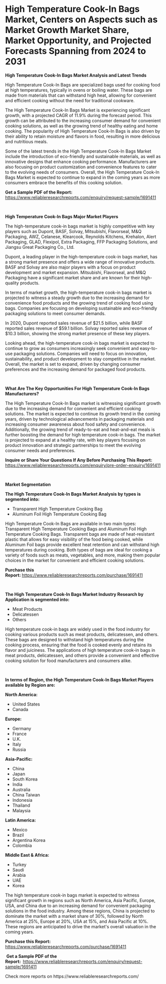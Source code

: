 <p><h1>High Temperature Cook-In Bags Market, Centers on Aspects such as Market Growth Market Share, Market Opportunity, and Projected Forecasts Spanning from 2024 to 2031</h1></p><p><strong>High Temperature Cook-In Bags Market Analysis and Latest Trends</strong></p>
<p><p>High Temperature Cook-In Bags are specialized bags used for cooking food at high temperatures, typically in ovens or boiling water. These bags are made from materials that can withstand high heat, allowing for convenient and efficient cooking without the need for traditional cookware.</p><p>The High Temperature Cook-In Bags Market is experiencing significant growth, with a projected CAGR of 11.9% during the forecast period. This growth can be attributed to the increasing consumer demand for convenient cooking solutions, as well as the growing trend of healthy eating and home cooking. The popularity of High Temperature Cook-In Bags is also driven by their ability to retain moisture and flavors in food, resulting in more delicious and nutritious meals.</p><p>Some of the latest trends in the High Temperature Cook-In Bags Market include the introduction of eco-friendly and sustainable materials, as well as innovative designs that enhance cooking performance. Manufacturers are also focusing on product customization and convenience features to cater to the evolving needs of consumers. Overall, the High Temperature Cook-In Bags Market is expected to continue to expand in the coming years as more consumers embrace the benefits of this cooking solution.</p></p>
<p><strong>Get a Sample PDF of the Report:&nbsp;</strong> <a href="https://www.reliableresearchreports.com/enquiry/request-sample/1691411">https://www.reliableresearchreports.com/enquiry/request-sample/1691411</a></p>
<p>&nbsp;</p>
<p><strong>High Temperature Cook-In Bags Major Market Players</strong></p>
<p><p>The high-temperature cook-in bags market is highly competitive with key players such as Dupont, BASF, Solvay, Mitsubishi, Flavorseal, M&Q Packaging, AWZ, Celanese, Klearcook, Reynolds Kitchens, Krehalon, Alert Packaging, GLAD, Flexipol, Extra Packaging, FFP Packaging Solutions, and Jiangsu Great Packaging Co., Ltd.</p><p>Dupont, a leading player in the high-temperature cook-in bags market, has a strong market presence and offers a wide range of innovative products. BASF and Solvay are also major players with a focus on product development and market expansion. Mitsubishi, Flavorseal, and M&Q Packaging have a significant market share and are known for their high-quality products.</p><p>In terms of market growth, the high-temperature cook-in bags market is projected to witness a steady growth due to the increasing demand for convenience food products and the growing trend of cooking food using bags. Companies are focusing on developing sustainable and eco-friendly packaging solutions to meet consumer demands.</p><p>In 2020, Dupont reported sales revenue of $21.5 billion, while BASF reported sales revenue of $59.1 billion. Solvay reported sales revenue of $10.3 billion, showing the strong market presence of these key players.</p><p>Looking ahead, the high-temperature cook-in bags market is expected to continue to grow as consumers increasingly seek convenient and easy-to-use packaging solutions. Companies will need to focus on innovation, sustainability, and product development to stay competitive in the market. Overall, the market is set to expand, driven by changing consumer preferences and the increasing demand for packaged food products.</p></p>
<p>&nbsp;</p>
<p><strong>What Are The Key Opportunities For High Temperature Cook-In Bags Manufacturers?</strong></p>
<p><p>The High Temperature Cook-In Bags market is witnessing significant growth due to the increasing demand for convenient and efficient cooking solutions. The market is expected to continue its growth trend in the coming years, driven by technological advancements in packaging materials and increasing consumer awareness about food safety and convenience. Additionally, the growing trend of ready-to-eat and heat-and-eat meals is further boosting the demand for high temperature cook-in bags. The market is projected to expand at a healthy rate, with key players focusing on product innovation and strategic partnerships to meet the evolving consumer needs and preferences.</p></p>
<p><strong>Inquire or Share Your Questions If Any Before Purchasing This Report:</strong> <a href="https://www.reliableresearchreports.com/enquiry/pre-order-enquiry/1691411">https://www.reliableresearchreports.com/enquiry/pre-order-enquiry/1691411</a></p>
<p>&nbsp;</p>
<p><strong>Market Segmentation</strong></p>
<p><strong>The High Temperature Cook-In Bags Market Analysis by types is segmented into:</strong></p>
<p><ul><li>Transparent High Temperature Cooking Bag</li><li>Aluminum Foil High Temperature Cooking Bag</li></ul></p>
<p><p>High Temperature Cook-In Bags are available in two main types: Transparent High Temperature Cooking Bags and Aluminum Foil High Temperature Cooking Bags. Transparent bags are made of heat-resistant plastic that allows for easy visibility of the food being cooked, while Aluminum Foil bags provide excellent heat retention and can withstand high temperatures during cooking. Both types of bags are ideal for cooking a variety of foods such as meats, vegetables, and more, making them popular choices in the market for convenient and efficient cooking solutions.</p></p>
<p><strong>Purchase this Report:&nbsp;</strong><a href="https://www.reliableresearchreports.com/purchase/1691411">https://www.reliableresearchreports.com/purchase/1691411</a></p>
<p>&nbsp;</p>
<p><strong>The High Temperature Cook-In Bags Market Industry Research by Application is segmented into:</strong></p>
<p><ul><li>Meat Products</li><li>Delicatessen</li><li>Others</li></ul></p>
<p><p>High temperature cook-in bags are widely used in the food industry for cooking various products such as meat products, delicatessen, and others. These bags are designed to withstand high temperatures during the cooking process, ensuring that the food is cooked evenly and retains its flavor and juiciness. The applications of high temperature cook-in bags in meat products, delicatessen, and others provide a convenient and effective cooking solution for food manufacturers and consumers alike.</p></p>
<p>&nbsp;</p>
<p><strong>In terms of Region, the High Temperature Cook-In Bags Market Players available by Region are:</strong></p>
<p>
    <p> <strong> North America: </strong>
        <ul>
            <li>United States</li>
            <li>Canada</li>
        </ul>
        </p> 
    <p> <strong> Europe: </strong>
        <ul>
            <li>Germany</li>
            <li>France</li>
            <li>U.K.</li>
            <li>Italy</li>
            <li>Russia</li>
        </ul>
        </p> 
    <p> <strong> Asia-Pacific: </strong>
        <ul>
            <li>China</li>
            <li>Japan</li>
            <li>South Korea</li>
            <li>India</li>
            <li>Australia</li>
            <li>China Taiwan</li>
            <li>Indonesia</li>
            <li>Thailand</li>
            <li>Malaysia</li>
        </ul>
        </p> 
    <p> <strong> Latin America: </strong>
        <ul>
            <li>Mexico</li>
            <li>Brazil</li>
            <li>Argentina Korea</li>
            <li>Colombia</li>
        </ul>
        </p> 
    <p> <strong> Middle East & Africa: </strong>
        <ul>
            <li>Turkey</li>
            <li>Saudi</li>
            <li>Arabia</li>
            <li>UAE</li>
            <li>Korea</li>
        </ul>
    </p>
    </p>
<p><p>The high temperature cook-in bags market is expected to witness significant growth in regions such as North America, Asia Pacific, Europe, USA, and China due to an increasing demand for convenient packaging solutions in the food industry. Among these regions, China is projected to dominate the market with a market share of 30%, followed by North America at 25%, Europe at 20%, USA at 15%, and Asia Pacific at 10%. These regions are anticipated to drive the market's overall valuation in the coming years.</p></p>
<p><strong>Purchase this Report: </strong><a href="https://www.reliableresearchreports.com/purchase/1691411">https://www.reliableresearchreports.com/purchase/1691411</a></p>
<p>&nbsp;<strong>Get a Sample PDF of the Report:&nbsp;&nbsp;</strong><a href="https://www.reliableresearchreports.com/enquiry/request-sample/1691411">https://www.reliableresearchreports.com/enquiry/request-sample/1691411</a></p>
<p><strong></strong></p>
<p>Check more reports on https://www.reliableresearchreports.com/</p>